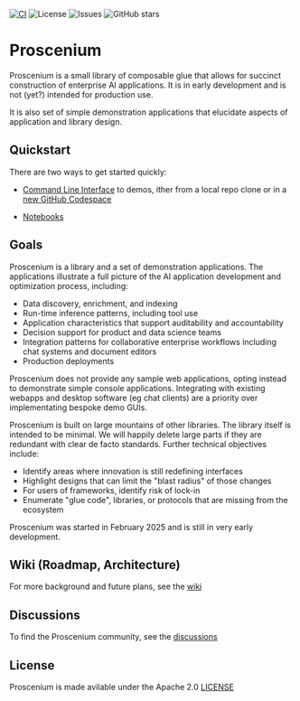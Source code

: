 [![CI](https://github.com/The-AI-Alliance/proscenium/actions/workflows/pytest.yml/badge.svg)](https://github.com/The-AI-Alliance/proscenium/actions/workflows/pytest.yml)
![License](https://img.shields.io/github/license/The-AI-Alliance/proscenium)
![Issues](https://img.shields.io/github/issues/The-AI-Alliance/proscenium)
![GitHub stars](https://img.shields.io/github/stars/The-AI-Alliance/proscenium?style=social)

# Proscenium

Proscenium is a small library of composable glue that allows for
succinct construction of enterprise AI applications.  It is in early development and is not (yet?) intended for production use.

It is also set of simple demonstration applications that elucidate aspects of application and library design.

## Quickstart

There are two ways to get started quickly:

- [Command Line Interface](./CLI.md) to demos, ither from a local repo clone or in a [new GitHub Codespace](https://github.com/codespaces/new/The-AI-Alliance/proscenium)

- [Notebooks](./notebooks/)

## Goals

Proscenium is a library and a set of demonstration applications.
The applications illustrate a full picture of the AI application development and optimization process,
including:

- Data discovery, enrichment, and indexing
- Run-time inference patterns, including tool use
- Application characteristics that support auditability and accountability
- Decision support for product and data science teams
- Integration patterns for collaborative enterprise workflows including chat systems and document editors
- Production deployments

Proscenium does not provide any sample web applications, opting instead to demonstrate simple console applications.
Integrating with existing webapps and desktop software (eg chat clients) are a priority over implementating bespoke demo GUIs.

Proscenium is built on large mountains of other libraries.  The library itself is intended to be minimal.  We will happily delete large parts if they are redundant with clear de facto standards.  Further technical objectives include:

- Identify areas where innovation is still redefining interfaces
- Highlight designs that can limit the "blast radius" of those changes
- For users of frameworks, identify risk of lock-in
- Enumerate "glue code", libraries, or protocols that are missing from the ecosystem

Proscenium was started in February 2025 and is still in very early development.

## Wiki (Roadmap, Architecture)

For more background and future plans, see the [wiki](https://github.com/The-AI-Alliance/proscenium/wiki)

## Discussions

To find the Proscenium community, see the [discussions](https://github.com/The-AI-Alliance/proscenium/discussions)

## License

Proscenium is made avilable under the Apache 2.0 [LICENSE](./LICENSE)

